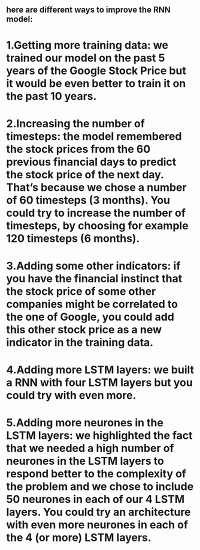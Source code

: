 ## here are different ways to improve the RNN model:

# 1.Getting more training data: we trained our model on the past 5 years of the Google Stock Price but it would be even better to train it on the past 10 years.
# 2.Increasing the number of timesteps: the model remembered the stock prices from the 60 previous financial days to predict the stock price of the next day. That’s because we chose a number of 60 timesteps (3 months). You could try to increase the number of timesteps, by choosing for example 120 timesteps (6 months).
# 3.Adding some other indicators: if you have the financial instinct that the stock price of some other companies might be correlated to the one of Google, you could add this other stock price as a new indicator in the training data.
# 4.Adding more LSTM layers: we built a RNN with four LSTM layers but you could try with even more.
# 5.Adding more neurones in the LSTM layers: we highlighted the fact that we needed a high number of neurones in the LSTM layers to respond better to the complexity of the problem and we chose to include 50 neurones in each of our 4 LSTM layers. You could try an architecture with even more neurones in each of the 4 (or more) LSTM layers.
